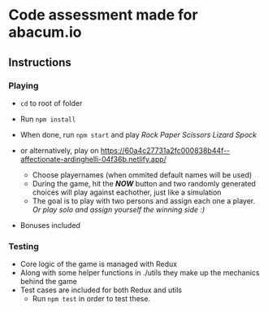 # Code assessment made for abacum.io

## Instructions

### Playing

- `cd` to root of folder
- Run `npm install`
- When done, run `npm start` and play _Rock Paper Scissors Lizard Spock_ 
- or alternatively, play on https://60a4c27731a2fc000838b44f--affectionate-ardinghelli-04f36b.netlify.app/

  - Choose playernames (when ommited default names will be used)
  - During the game, hit the **_NOW_** button and two randomly generated choices will play against eachother, just like a simulation
  - The goal is to play with two persons and assign each one a player. _Or play solo and assign yourself the winning side :)_

- Bonuses included

### Testing

- Core logic of the game is managed with Redux
- Along with some helper functions in ./utils they make up the mechanics behind the game
- Test cases are included for both Redux and utils
  - Run `npm test` in order to test these.
